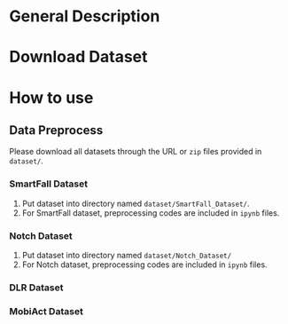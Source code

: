 # General Description

# Download Dataset


# How to use

## Data Preprocess

Please download all datasets through the URL or `zip` files provided in `dataset/`.

### SmartFall Dataset
1. Put dataset into directory named `dataset/SmartFall_Dataset/`.
2. For SmartFall dataset, preprocessing codes are included in `ipynb` files. 

### Notch Dataset
1. Put dataset into directory named `dataset/Notch_Dataset/`
2. For Notch dataset, preprocessing codes are included in `ipynb` files. 
### DLR Dataset
### MobiAct Dataset